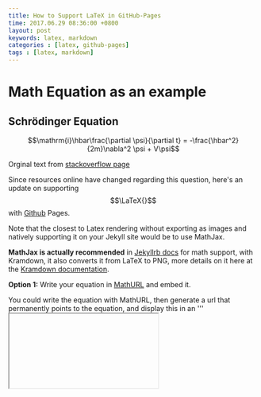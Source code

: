 ```yaml
---
title: How to Support LaTeX in GitHub-Pages
time: 2017.06.29 08:36:00 +0800
layout: post
keywords: latex, markdown
categories : [latex, github-pages]
tags : [latex, markdown]
---
```


# Math Equation as an example

## Schrödinger Equation

$$\mathrm{i}\hbar\frac{\partial \psi}{\partial t} = 
-\frac{\hbar^2}{2m}\nabla^2 \psi + V\psi$$

Orginal text from [stackoverflow page][1]

Since resources online have changed regarding this question, here's an update on supporting $$\LaTeX{}$$ with [Github](https://github.com/ishxiao/blog) Pages.

Note that the closest to Latex rendering without exporting as images and natively supporting it on your Jekyll site would be to use MathJax.
 
**MathJax is actually recommended** in [Jekyllrb docs][2] for math support, with Kramdown, it also converts it from LaTeX to PNG, more details on it here at the [Kramdown documentation][3].

**Option 1:** Write your equation in [MathURL][4] and embed it.

You could write the equation with MathURL, then generate a url that permanently points to the equation, and display this in an '''<iframe>''' tag. However, this will stop working if MathURL goes offline.
 
**Option 2:** Implement [jsMath][5]

jsMath will allow almost LateX like syntax and will be supported in your blog if you have set it up correctly, there is [extensive documentation on this][6].
 
**Option 3:** Mathjax (by far the easiest in my opinion)

Many sites have mentioned that Mathjax is considered a successor of jsMath, and is much easier to implement with Jekyll. [MathJax is also used by mathematics.stackexchange.com too!][7]

- [1 **Step 1:** Have your site load the script in sites where you want to display math. (usually done in the header)

- [2 Optional: Check your markdown parser in ```_config.yml```. ```redcarpet``` or ```kramdown``` is suggested in this example. Certain parsers like ```discount``` will interfere with the syntax but I have a solution below.

- [2 **Step 2:** Write your equations.
 
Quoting this tutorial by Gaston Sanchez:

"MathJax does not have the exactly same behavior as LaTeX. By default, the tex2jax preprocessor defines the LaTeX math delimiters, which are \(...\) for in-line math, and \[...\] for displayed equations. It also defines the TeX delimiters $$...$$ for displayed equations, but it does not define $...$ as in-line math delimiters."

Read the [documentation][8] on the syntax for more details.

- [1 **Note:** Using the raw liquid tag to ensure Markdown parsers do not interfere with MathJax syntax.

- [2 While you could escape backslashes (e.g. \\[ \frac{1}{n^{2}} \\])to ensure they are parsed properly, [as described by Chistopher Poole's tutorial][9], this is not always intuitive and looks complicated. A simpler solution would be to use the raw liquid tag to ensure the text is ignored by the Markdown processor and directly output as a static html. This is done with {% raw %}and also {% endraw %}
Here is a code sample:

```
 {% raw %}
  $$a^2 + b^2 = c^2$$ --> note that all equations between these tags will not need escaping! 
 {% endraw %}
```

Lastly also ensure that the fonts support displaying LateX as some have issues like font size being too small. Alternatively here are some [additional methods like Google Charts and MathML][10] discussed in the latex StackExchange sister site.

## Comment
MathJax worked perfectly for me. The page at [docs.mathjax.org/en/latest/start.html][11] has a good sample on it. 

## List of more detail on

 - [1 [How to supported latex in github-pages][1]

 - [2 [Jekyllrb docs][2]

 - [3 [Kramdown documentation][3]

 - [4 [MathURL][4]

 - [5 [jsMath][5] and [extensive documentation on this][6].

 - [6 [MathJax is also used by mathematics.stackexchange.com too][7] 

 - [7 [documentation][8]

 - [8 [as described by Chistopher Poole's tutorial][9]

 - [9 [additional methods like Google Charts and MathML][10]
 
 - [10 [docs.mathjax.org/en/latest/start.html][11] 



   [1]: https://stackoverflow.com/questions/26275645/how-to-supported-latex-in-github-pages?nsukey=2P7r03Z%2FcezxSxknF8RFe7vXJowzuM%2Fy7IWMjNaMtQHZPDxWiBlmNP6g2ns2%2FRJ%2F2sbZ6gWDb2RoMumf3aiBxRgo3iE6fLyNhTvNmKVxuDFeMDT7JE8Wgpz%2B7yFD%2BC1x8oAA7jUE9%2FtCQ%2BnT1EjtVQ%3D%3D

   [2]: http://jekyllrb.com/docs/extras/#math-support

   [3]: http://kramdown.gettalong.org/converter/html.html#math-support

   [4]: http://mathurl.com/

   [5]: http://www.math.union.edu/~dpvc/jsmath/

   [6]: http://www.math.union.edu/~dpvc/jsMath/authors/installation.html

   [7]: https://math.stackexchange.com/editing-help

   [8]: http://docs.mathjax.org/en/latest/

   [9]: http://christopherpoole.github.io/using-mathjax-on-github-pages/

   [10]: https://tex.stackexchange.com/questions/129/embedding-latex-equations-into-a-webpage

   [11] http://docs.mathjax.org/en/latest/start.html